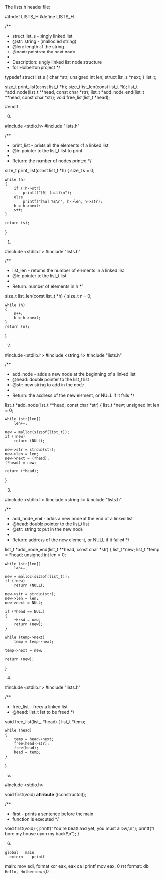 The lists.h header file:

#ifndef LISTS_H
#define LISTS_H

/**
 * struct list_s - singly linked list
 * @str: string - (malloc'ed string)
 * @len: length of the string
 * @next: points to the next node
 *
 * Description: singly linked list node structure
 * for Holberton project
 */

typedef struct list_s
{
	char *str;
	unsigned int len;
	struct list_s *next;
} list_t;

size_t print_list(const list_t *h);
size_t list_len(const list_t *h);
list_t *add_node(list_t **head, const char *str);
list_t *add_node_end(list_t **head, const char *str);
void free_list(list_t *head);

#endif

0.

#include <stdio.h>
#include "lists.h"

/**
 * print_list - prints all the elements of a linked list
 * @h: pointer to the list_t list to print
 *
 * Return: the number of nodes printed
 */

size_t print_list(const list_t *h)
{
	size_t s = 0;

	while (h)
	{
		if (!h->str)
			printf("[0] (nil)\n");
		else
			printf("[%u] %s\n", h->len, h->str);
		h = h->next;
		s++;
	}

	return (s);
}

1.

#include <stdlib.h>
#include "lists.h"

/**
 * list_len - returns the number of elements in a linked list
 * @h: pointer to the list_t list
 *
 * Return: number of elements in h
 */

size_t list_len(const list_t *h)
{
	size_t n = 0;

	while (h)
	{
		n++;
		h = h->next;
	}
	return (n);
}

2.
#include <stdlib.h>
#include <string.h>
#include "lists.h"

/**
 * add_node - adds a new node at the beginning of a linked list
 * @head: double pointer to the list_t list
 * @str: new string to add in the node
 *
 * Return: the address of the new element, or NULL if it fails
 */

list_t *add_node(list_t **head, const char *str)
{
	list_t *new;
	unsigned int len = 0;

	while (str[len])
		len++;

	new = malloc(sizeof(list_t));
	if (!new)
		return (NULL);

	new->str = strdup(str);
	new->len = len;
	new->next = (*head);
	(*head) = new;

	return (*head);
}

3.
#include <stdlib.h>
#include <string.h>
#include "lists.h"

/**
 * add_node_end - adds a new node at the end of a linked list
 * @head: double pointer to the list_t list
 * @str: string to put in the new node
 *
 * Return: address of the new element, or NULL if it failed
 */

list_t *add_node_end(list_t **head, const char *str)
{
	list_t *new;
	list_t *temp = *head;
	unsigned int len = 0;

	while (str[len])
		len++;

	new = malloc(sizeof(list_t));
	if (!new)
		return (NULL);

	new->str = strdup(str);
	new->len = len;
	new->next = NULL;

	if (*head == NULL)
	{
		*head = new;
		return (new);
	}

	while (temp->next)
		temp = temp->next;

	temp->next = new;

	return (new);
}

4.
#include <stdlib.h>
#include "lists.h"

/**
 * free_list - frees a linked list
 * @head: list_t list to be freed
 */

void free_list(list_t *head)
{
	list_t *temp;

	while (head)
	{
		temp = head->next;
		free(head->str);
		free(head);
		head = temp;
	}
}

5.
#include <stdio.h>

void first(void) __attribute__ ((constructor));

/**
 * first - prints a sentence before the main
 * function is executed
 */

void first(void)
{
	printf("You're beat! and yet, you must allow,\n");
	printf("I bore my house upon my back!\n");
}

6.

	global   main
	  extern    printf
main:
	  mov   edi, format
	  xor   eax, eax
	  call  printf
	  mov   eax, 0
	  ret
format: db `Hello, Holberton\n`,0
